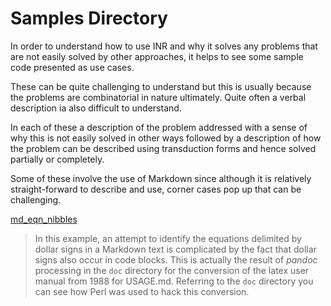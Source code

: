 # Samples Directory

In order to understand how to use INR and why it solves any problems that are
not easily solved by other approaches, it helps to see some sample code
presented as use cases.

These can be quite challenging to understand but this is usually because the
problems are combinatorial in nature ultimately.
Quite often a verbal description ia also difficult to understand.

In each of these a description of the problem addressed with a sense of why
this is not easily solved in other ways followed by a description of how
the problem can be described using transduction forms and hence solved
partially or completely.

Some of these involve the use of Markdown since although it is relatively
straight-forward to describe and use, corner cases pop up that can be
challenging.

[md_eqn_nibbles](md_eqn_nibbles)

> In this example, an attempt to identify the equations delimited by dollar
signs in a Markdown text is complicated by the fact that dollar signs
also occur in code blocks.
This is actually the result of *pandoc* processing in the `doc` directory
for the conversion of the latex user manual from 1988 for USAGE.md.
Referring to the `doc` directory you can see how Perl was used to hack this
conversion.
